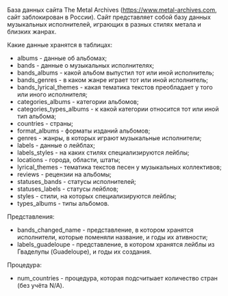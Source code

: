 База данных сайта The Metal Archives (https://www.metal-archives.com, сайт заблокирован в России).
Сайт представляет собой базу данных музыкальных исполнителей, играющих в разных стилях метала и близких жанрах.

Какие данные хранятся в таблицах:
- albums - данные об альбомах;
- bands - данные о музыкальных исполнителях;
- bands_albums - какой альбом выпустил тот или иной исполнитель;
- bands_genres - в каком жанре играет тот или иной исполнитель;
- bands_lyrical_themes - какая тематика текстов преобладает у того или иного исполнителя;
- categories_albums - категории альбомов;
- categories_types_albums - к какой категории относится тот или иной тип альбома;
- countries - страны;
- format_albums - форматы изданий альбомов;
- genres - жанры, в которых играют музыкальные исполнители;
- labels - данные о лейблах;
- labels_styles - на каких стилях специализируются лейблы;
- locations - города, области, штаты;
- lyrical_themes - тематика текстов песен у музыкальных коллективов;
- reviews - рецензии на альбомы;
- statuses_bands - статусы исполнителей;
- statuses_labels - статусы лейблов;
- styles - стили, на которых специализируются лейблы;
- types_albums - типы альбомов.

Представления:
- bands_changed_name - представление, в котором хранятся исполнители, которые поменяли название, и годы их ативности;
- labels_guadeloupe - представление, в котором хранятся лейблы из Гваделупы (Guadeloupe), и годы их создания.

Процедура:
- num_countries - процедура, которая подсчитыает количество стран (без учёта N/A).
